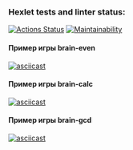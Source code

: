 ### Hexlet tests and linter status:
[![Actions Status](https://github.com/tanvartdinov/fullstack-javascript-project-44/workflows/hexlet-check/badge.svg)](https://github.com/tanvartdinov/fullstack-javascript-project-44/actions)
[![Maintainability](https://api.codeclimate.com/v1/badges/d8a7ca85abc1e24912a8/maintainability)](https://codeclimate.com/github/tanvartdinov/fullstack-javascript-project-44/maintainability)

#### Пример игры brain-even
[![asciicast](https://asciinema.org/a/jz6Meq9zwDuw9OfJLMJ4W7K1T.svg)](https://asciinema.org/a/jz6Meq9zwDuw9OfJLMJ4W7K1T)

#### Пример игры brain-calc
[![asciicast](https://asciinema.org/a/ABgNkYIq4XITKUlIfpVyvXgIU.svg)](https://asciinema.org/a/ABgNkYIq4XITKUlIfpVyvXgIU)

#### Пример игры brain-gcd
[![asciicast](https://asciinema.org/a/MngpyQqOUytIw1kKNfxldWx6N.svg)](https://asciinema.org/a/MngpyQqOUytIw1kKNfxldWx6N)
